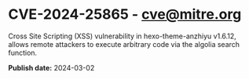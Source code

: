 # CVE-2024-25865 - cve@mitre.org

Cross Site Scripting (XSS) vulnerability in hexo-theme-anzhiyu v1.6.12, allows remote attackers to execute arbitrary code via the algolia search function.

**Publish date:** 2024-03-02
